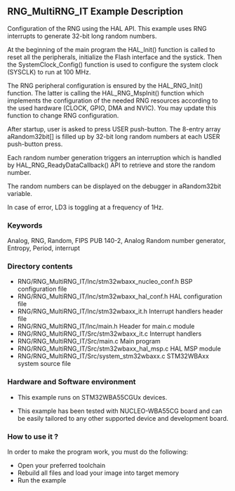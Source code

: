 ## <b>RNG_MultiRNG_IT Example Description</b>


Configuration of the RNG using the HAL API. This example uses RNG interrupts to generate 32-bit long random numbers.

At the beginning of the main program the HAL_Init() function is called to reset 
all the peripherals, initialize the Flash interface and the systick.
Then the SystemClock_Config() function is used to configure the system
clock (SYSCLK) to run at 100 MHz.

The RNG peripheral configuration is ensured by the HAL_RNG_Init() function.
The latter is calling the HAL_RNG_MspInit() function which implements
the configuration of the needed RNG resources according to the used hardware (CLOCK, 
GPIO, DMA and NVIC). You may update this function to change RNG configuration.

After startup, user is asked to press USER push-button.
The 8-entry array aRandom32bit[] is filled up by 32-bit long random numbers 
at each USER push-button press.

Each random number generation triggers an interruption which is handled by 
HAL_RNG_ReadyDataCallback() API to retrieve and store the random number.
 
The random numbers can be displayed on the debugger in aRandom32bit variable.

In case of error, LD3 is toggling at a frequency of 1Hz.

### <b>Keywords</b>

Analog, RNG, Random, FIPS PUB 140-2, Analog Random number generator, Entropy, Period, interrupt

### <b>Directory contents</b> 

  - RNG/RNG_MultiRNG_IT/Inc/stm32wbaxx_nucleo_conf.h     BSP configuration file
  - RNG/RNG_MultiRNG_IT/Inc/stm32wbaxx_hal_conf.h           HAL configuration file
  - RNG/RNG_MultiRNG_IT/Inc/stm32wbaxx_it.h                 Interrupt handlers header file
  - RNG/RNG_MultiRNG_IT/Inc/main.h                               Header for main.c module
  - RNG/RNG_MultiRNG_IT/Src/stm32wbaxx_it.c                 Interrupt handlers
  - RNG/RNG_MultiRNG_IT/Src/main.c                               Main program
  - RNG/RNG_MultiRNG_IT/Src/stm32wbaxx_hal_msp.c            HAL MSP module 
  - RNG/RNG_MultiRNG_IT/Src/system_stm32wbaxx.c             STM32WBAxx system source file

     
### <b>Hardware and Software environment</b>

  - This example runs on STM32WBA55CGUx devices.
  
  - This example has been tested with NUCLEO-WBA55CG board and can be
    easily tailored to any other supported device and development board.

### <b>How to use it ?</b> 

In order to make the program work, you must do the following:

 - Open your preferred toolchain 
 - Rebuild all files and load your image into target memory
 - Run the example
 
